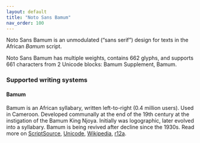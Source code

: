 ```yaml
---
layout: default
title: "Noto Sans Bamum"
nav_order: 100
---
```

Noto Sans Bamum is an unmodulated (“sans serif”) design for texts in the African _Bamum_ script. 

Noto Sans Bamum has multiple weights, contains 662 glyphs, and supports 661 characters from 2 Unicode blocks: Bamum Supplement, Bamum.


### Supported writing systems


#### Bamum

Bamum is an African syllabary, written left-to-right (0.4 million users). Used in Cameroon. Developed communally at the end of the 19th century at the instigation of the Bamum King Njoya. Initially was logographic, later evolved into a syllabary. Bamum is being revived after decline since the 1930s. Read more on [ScriptSource](https://scriptsource.org/scr/Bamu), [Unicode](https://www.unicode.org/versions/Unicode13.0.0/ch19.pdf#G45398), [Wikipedia](https://en.wikipedia.org/wiki/ISO_15924:Bamu), [r12a](https://r12a.github.io/scripts/links?iso=Bamu).

